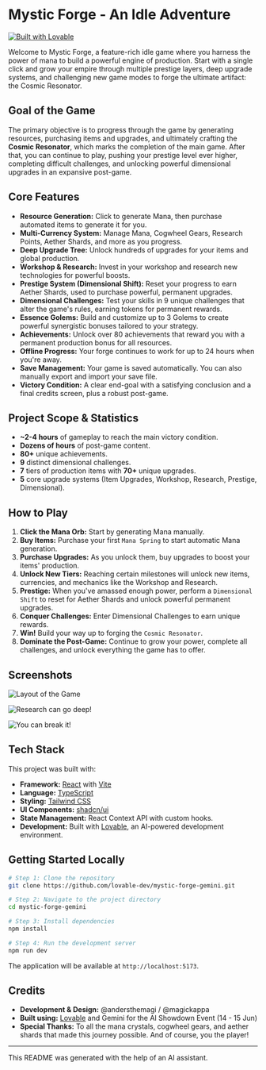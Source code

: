 
# Mystic Forge - An Idle Adventure

[![Built with Lovable](https://img.shields.io/badge/Built%20with-Lovable-blue?style=for-the-badge&logo=love)](https://lovable.dev)

Welcome to Mystic Forge, a feature-rich idle game where you harness the power of mana to build a powerful engine of production. Start with a single click and grow your empire through multiple prestige layers, deep upgrade systems, and challenging new game modes to forge the ultimate artifact: the Cosmic Resonator.

## Goal of the Game

The primary objective is to progress through the game by generating resources, purchasing items and upgrades, and ultimately crafting the **Cosmic Resonator**, which marks the completion of the main game. After that, you can continue to play, pushing your prestige level ever higher, completing difficult challenges, and unlocking powerful dimensional upgrades in an expansive post-game.

## Core Features

-   **Resource Generation:** Click to generate Mana, then purchase automated items to generate it for you.
-   **Multi-Currency System:** Manage Mana, Cogwheel Gears, Research Points, Aether Shards, and more as you progress.
-   **Deep Upgrade Tree:** Unlock hundreds of upgrades for your items and global production.
-   **Workshop & Research:** Invest in your workshop and research new technologies for powerful boosts.
-   **Prestige System (Dimensional Shift):** Reset your progress to earn Aether Shards, used to purchase powerful, permanent upgrades.
-   **Dimensional Challenges:** Test your skills in 9 unique challenges that alter the game's rules, earning tokens for permanent rewards.
-   **Essence Golems:** Build and customize up to 3 Golems to create powerful synergistic bonuses tailored to your strategy.
-   **Achievements:** Unlock over 80 achievements that reward you with a permanent production bonus for all resources.
-   **Offline Progress:** Your forge continues to work for up to 24 hours when you're away.
-   **Save Management:** Your game is saved automatically. You can also manually export and import your save file.
-   **Victory Condition:** A clear end-goal with a satisfying conclusion and a final credits screen, plus a robust post-game.

## Project Scope & Statistics
- **~2-4 hours** of gameplay to reach the main victory condition.
- **Dozens of hours** of post-game content.
- **80+** unique achievements.
- **9** distinct dimensional challenges.
- **7** tiers of production items with **70+** unique upgrades.
- **5** core upgrade systems (Item Upgrades, Workshop, Research, Prestige, Dimensional).

## How to Play

1.  **Click the Mana Orb:** Start by generating Mana manually.
2.  **Buy Items:** Purchase your first `Mana Spring` to start automatic Mana generation.
3.  **Purchase Upgrades:** As you unlock them, buy upgrades to boost your items' production.
4.  **Unlock New Tiers:** Reaching certain milestones will unlock new items, currencies, and mechanics like the Workshop and Research.
5.  **Prestige:** When you've amassed enough power, perform a `Dimensional Shift` to reset for Aether Shards and unlock powerful permanent upgrades.
6.  **Conquer Challenges:** Enter Dimensional Challenges to earn unique rewards.
7.  **Win!** Build your way up to forging the `Cosmic Resonator`.
8.  **Dominate the Post-Game:** Continue to grow your power, complete all challenges, and unlock everything the game has to offer.

## Screenshots

![Layout of the Game](https://github.com/user-attachments/assets/99746932-4cd0-47d9-8be1-5d81665d316c)

![Research can go deep!](https://github.com/user-attachments/assets/b24e0b14-3ba1-4c7d-8934-944da7720e68)

![You can break it!](https://cdn.discordapp.com/attachments/237364782657699840/1383913992896123053/nanundefined.png?ex=685085d7&is=684f3457&hm=8018c4fcb3de6e857ca430a299451cc7b89339d113d9596d5ac337935bc7324d&)

## Tech Stack

This project was built with:

-   **Framework:** [React](https://reactjs.org/) with [Vite](https://vitejs.dev/)
-   **Language:** [TypeScript](https://www.typescriptlang.org/)
-   **Styling:** [Tailwind CSS](https://tailwindcss.com/)
-   **UI Components:** [shadcn/ui](https://ui.shadcn.com/)
-   **State Management:** React Context API with custom hooks.
-   **Development:** Built with [Lovable](https://lovable.dev), an AI-powered development environment.

## Getting Started Locally

```sh
# Step 1: Clone the repository
git clone https://github.com/lovable-dev/mystic-forge-gemini.git

# Step 2: Navigate to the project directory
cd mystic-forge-gemini

# Step 3: Install dependencies
npm install

# Step 4: Run the development server
npm run dev
```

The application will be available at `http://localhost:5173`.

## Credits

-   **Development & Design:** @andersthemagi / @magickappa
-   **Built using:** [Lovable](https://lovable.dev) and Gemini for the AI Showdown Event (14 - 15 Jun)
-   **Special Thanks:** To all the mana crystals, cogwheel gears, and aether shards that made this journey possible. And of course, you the player!

---

This README was generated with the help of an AI assistant.
